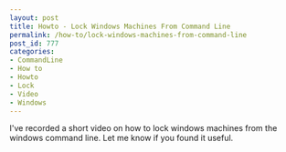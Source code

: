 ```yaml
---
layout: post
title: Howto - Lock Windows Machines From Command Line
permalink: /how-to/lock-windows-machines-from-command-line
post_id: 777
categories:
- CommandLine
- How to
- Howto
- Lock
- Video
- Windows
---
```


I've recorded a short video on how to lock windows machines from the windows command line. Let me know if you found it useful.
